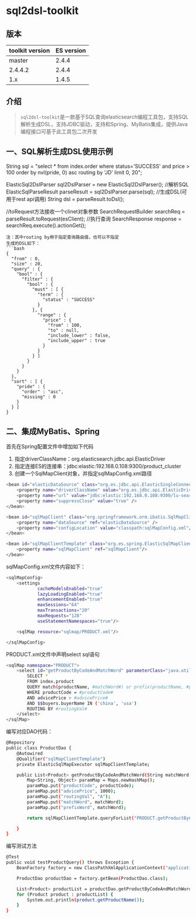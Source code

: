 sql2dsl-toolkit
====================================

版本
------------

| toolkit version | ES version |
| --------------- | ---------- |
| master          | 2.4.4      |
| 2.4.4.2         | 2.4.4      |
| 1.x             | 1.4.5      |

介绍
-------------
> `sql2dsl-toolkit`是一款基于SQL查询elasticsearch编程工具包，支持SQL解析生成DSL，支持JDBC驱动，支持和Spring、MyBatis集成，提供Java编程接口可基于此工具包二次开发


## 一、SQL解析生成DSL使用示例
String sql = "select * from index.order where status='SUCCESS' and price > 100 order by nvl(pride, 0) asc routing by 'JD' limit 0, 20";

ElasticSql2DslParser sql2DslParser = new ElasticSql2DslParser();
//解析SQL
ElasticSqlParseResult parseResult = sql2DslParser.parse(sql);
//生成DSL(可用于rest api调用)
String dsl = parseResult.toDsl();

//toRequest方法接收一个clinet对象参数
SearchRequestBuilder searchReq = parseResult.toRequest(esClient);
//执行查询
SearchResponse response = searchReq.execute().actionGet();
```
注：其中routing by用于指定查询路由值，也可以不指定
生成的DSL如下：
```bash
{
  "from" : 0,
  "size" : 20,
  "query" : {
    "bool" : {
      "filter" : {
        "bool" : {
          "must" : [ {
            "term" : {
              "status" : "SUCCESS"
            }
          }, {
            "range" : {
              "price" : {
                "from" : 100,
                "to" : null,
                "include_lower" : false,
                "include_upper" : true
              }
            }
          } ]
        }
      }
    }
  },
  "sort" : [ {
    "pride" : {
      "order" : "asc",
      "missing" : 0
    }
  } ]
}
```

## 二、集成MyBatis、Spring
首先在Spring配置文件中增加如下代码
1. 指定driverClassName：org.elasticsearch.jdbc.api.ElasticDriver
2. 指定连接ES的连接串：jdbc:elastic:192.168.0.108:9300/product_cluster
3. 创建一个SqlMapClient对象，并指定sqlMapConfig.xml路径
```bash
<bean id="elasticDataSource" class="org.es.jdbc.api.ElasticSingleConnectionDataSource" destroy-method="destroy">
    <property name="driverClassName" value="org.es.jdbc.api.ElasticDriver" />
    <property name="url" value="jdbc:elastic:192.168.0.108:9300/lu-search-cluster" />
    <property name="suppressClose" value="true" />
</bean>

<bean id="sqlMapClient" class="org.springframework.orm.ibatis.SqlMapClientFactoryBean">
    <property name="dataSource" ref="elasticDataSource" />
    <property name="configLocation" value="classpath:sqlMapConfig.xml"/>
</bean>

<bean id="sqlMapClientTemplate" class="org.es.spring.ElasticSqlMapClientTemplate">
    <property name="sqlMapClient" ref="sqlMapClient"/>
</bean>
```

sqlMapConfig.xml文件内容如下：
```bash
<sqlMapConfig>
    <settings
            cacheModelsEnabled="true"
            lazyLoadingEnabled="true"
            enhancementEnabled="true"
            maxSessions="64"
            maxTransactions="20"
            maxRequests="128"
            useStatementNamespaces="true"/>

    <sqlMap resource="sqlmap/PRODUCT.xml"/>

</sqlMapConfig>
```

PRODUCT.xml文件中声明select sql语句
```bash
<sqlMap namespace="PRODUCT">
    <select id="getProductByCodeAndMatchWord" parameterClass="java.util.Map" resultClass="java.lang.String">
        SELECT *
        FROM index.product
        QUERY match(productName, #matchWord#) or prefix(productName, #prefixWord#, 'boost:2.0f')
        WHERE productCode = #productCode#
        AND advicePrice > #advicePrice#
        AND $$buyers.buyerName IN ('china', 'usa')
        ROUTING BY #routingVal#
    </select>
</sqlMap>
```


编写对应DAO代码：
```bash
@Repository
public class ProductDao {
    @Autowired
    @Qualifier("sqlMapClientTemplate")
    private ElasticSqlMapExecutor sqlMapClientTemplate;

    public List<Product> getProductByCodeAndMatchWord(String matchWord, String productCode) throws SQLException {
        Map<String, Object> paramMap = Maps.newHashMap();
        paramMap.put("productCode", productCode);
        paramMap.put("advicePrice", 1000);
        paramMap.put("routingVal", "A");
        paramMap.put("matchWord", matchWord);
        paramMap.put("prefixWord", matchWord);

        return sqlMapClientTemplate.queryForList("PRODUCT.getProductByCodeAndMatchWord", paramMap, Product.class);

    }
}
```
编写测试方法
```bash
@Test
public void testProductQuery() throws Exception {
    BeanFactory factory = new ClassPathXmlApplicationContext("application-context.xml");

    ProductDao productDao = factory.getBean(ProductDao.class);

    List<Product> productList = productDao.getProductByCodeAndMatchWord("iphone 6s", "IP_6S");
    for (Product product : productList) {
        System.out.println(product.getProductName());
    }
}
```
